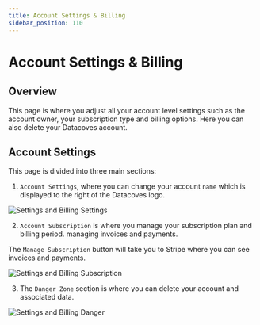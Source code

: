 ```yaml
---
title: Account Settings & Billing
sidebar_position: 110
---
```

# Account Settings & Billing

## Overview

This page is where you adjust all your account level settings such as the account owner, your subscription type and billing options. Here you can also delete your Datacoves account.

## Account Settings

This page is divided into three main sections:

1. `Account Settings`, where you can change your account `name` which is displayed to the right of the Datacoves logo.

  ![Settings and Billing Settings](./assets/settingsbilling_landing_settings.png)

2. `Account Subscription` is where you manage your subscription plan and billing period. managing invoices and payments.

  The `Manage Subscription` button will take you to Stripe where you can see invoices and payments.

  ![Settings and Billing Subscription](./assets/settingsbilling_landing_subscription.png)

3. The `Danger Zone` section is where you can delete your account and associated data.

  ![Settings and Billing Danger](./assets/settingsbilling_landing_danger.png)
